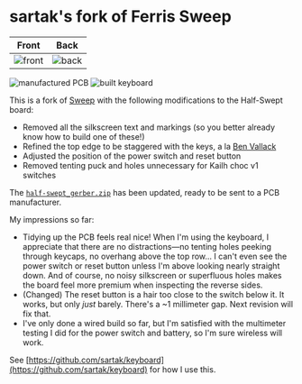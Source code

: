 # sartak's fork of Ferris Sweep

|                     Front                     |                    Back                     |
| :-------------------------------------------: | :-----------------------------------------: |
| ![front](/gallery/sweep-half-swept/front.png) | ![back](/gallery/sweep-half-swept/back.png) |

![manufactured PCB](/gallery/sweep-half-swept/manufactured.jpg)
![built keyboard](/gallery/sweep-half-swept/built.jpg)

This is a fork of [Sweep](https://github.com/davidphilipbarr/Sweep) with the following modifications to the Half-Swept board:

- Removed all the silkscreen text and markings (so you better already know how to build one of these!)
- Refined the top edge to be staggered with the keys, a la [Ben Vallack](https://www.youtube.com/watch?v=JqpBKuEVinw)
- Adjusted the position of the power switch and reset button
- Removed tenting puck and holes unnecessary for Kailh choc v1 switches

The [`half-swept_gerber.zip`](https://github.com/sartak/Sweep/raw/main/Sweep%20half-swept/half-swept_gerber.zip) has been updated, ready to be sent to a PCB manufacturer.

My impressions so far:

- Tidying up the PCB feels real nice! When I'm using the keyboard, I appreciate that there are no distractions—no tenting holes peeking through keycaps, no overhang above the top row… I can't even see the power switch or reset button unless I'm above looking nearly straight down. And of course, no noisy silkscreen or superfluous holes makes the board feel more premium when inspecting the reverse sides.
- (Changed) The reset button is a hair too close to the switch below it. It works, but only _just_ barely. There's a ~1 millimeter gap. Next revision will fix that.
- I've only done a wired build so far, but I'm satisfied with the multimeter testing I did for the power switch and battery, so I'm sure wireless will work.

See [https://github.com/sartak/keyboard](https://github.com/sartak/keyboard) for how I use this.
